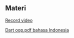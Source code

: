 
## Materi

[Record video](https://www.youtube.com/watch?v=wfI5E2Hps2U&list=PLQvQbJRJpIZ67MrVzPDOYtAs7wmFjmFUI&index=3)

[Dart oop.pdf bahasa Indonesia](https://github.com/msarifin29/Flutter_intensif_club/files/9931154/dart_oop.pdf)

